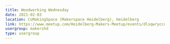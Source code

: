 ```yaml
---
title: Woodworking Wednesday
date: 2021-02-03
location: CoMakingSpace (Makerspace Heidelberg), Heidelberg
link: https://www.meetup.com/Heidelberg-Makers-Meetup/events/dlsqwryccdbfb/
usergroup: makershd
type: usergroup
---
```

